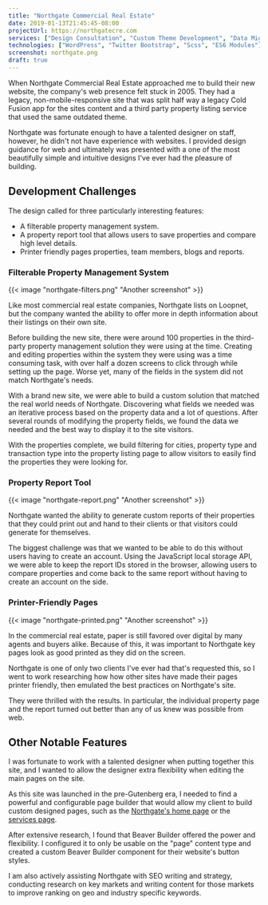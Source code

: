 ```yaml
---
title: "Northgate Commercial Real Estate"
date: 2019-01-13T21:45:45-08:00
projectUrl: https://northgatecre.com
services: ["Design Consultation", "Custom Theme Development", "Data Migration", "SEO"]
technologies: ["WordPress", "Twitter Bootstrap", "Scss", "ES6 Modules"]
screenshot: northgate.png
draft: true
---
```

When Northgate Commercial Real Estate approached me to build their new website, the company's web presence felt stuck in 2005. They had a legacy, non-mobile-responsive site that was split half way a legacy Cold Fusion app for the sites content and a third party property listing service that used the same outdated theme.

Northgate was fortunate enough to have a talented designer on staff, however, he didn't not have experience with websites. I provided design guidance for web and ultimately was presented with a one of the most beautifully simple and intuitive designs I've ever had the pleasure of building.

## Development Challenges 

The design called for three particularly interesting features: 

* A filterable property management system.
* A property report tool that allows users to save properties and compare high level details.
* Printer friendly pages properties, team members, blogs and reports.

### Filterable Property Management System

{{< image "northgate-filters.png" "Another screenshot" >}}

Like most commercial real estate companies, Northgate lists on Loopnet, but the company wanted the ability to offer more in depth information about their listings on their own site.

Before building the new site, there were around 100 properties in the third-party property management solution they were using at the time. Creating and editing properties within the system they were using was a time consuming task, with over half a dozen screens to click through while setting up the page. Worse yet, many of the fields in the system did not match Northgate's needs.

With a brand new site, we were able to build a custom solution that matched the real world needs of Northgate. Discovering what fields we needed was an iterative process based on the property data and a lot of questions. After several rounds of modifying the property fields, we found the data we needed and the best way to display it to the site visitors.

With the properties complete, we build filtering for cities, property type and transaction type into the property listing page to allow visitors to easily find the properties they were looking for.

### Property Report Tool

{{< image "northgate-report.png" "Another screenshot" >}}

Northgate wanted the ability to generate custom reports of their properties that they could print out and hand to their clients or that visitors could generate for themselves.

The biggest challenge was that we wanted to be able to do this without users having to create an account. Using the JavaScript local storage API, we were able to keep the report IDs stored in the browser, allowing users to compare properties and come back to the same report without having to create an account on the side.

### Printer-Friendly Pages

{{< image "northgate-printed.png" "Another screenshot" >}}

In the commercial real estate, paper is still favored over digital by many agents and buyers alike. Because of this, it was important to Northgate key pages look as good printed as they did on the screen.

Northgate is one of only two clients I've ever had that's requested this, so I went to work researching how how other sites have made their pages printer friendly, then emulated the best practices on Northgate's site.

They were thrilled with the results. In particular, the individual property page and the report turned out better than any of us knew was possible from web. 

## Other Notable Features

I was fortunate to work with a talented designer when putting together this site, and I wanted to allow the designer extra flexibility when editing the main pages on the site. 

As this site was launched in the pre-Gutenberg era, I needed to find a powerful and configurable page builder that would allow my client to build custom designed pages, such as the [Northgate's home page](https://northgatecre.com/) or the [services page](https://northgatecre.com/services). 

After extensive research, I found that Beaver Builder offered the power and flexibility. I configured it to only be usable on the "page" content type and created a custom Beaver Builder component for their website's button styles.

I am also actively assisting Northgate with SEO writing and strategy, conducting research on key markets and writing content for those markets to improve ranking on geo and industry specific keywords.
